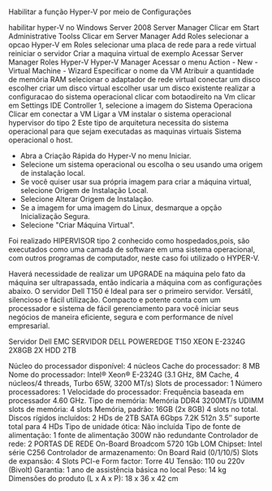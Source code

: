 Habilitar a função Hyper-V por meio de Configurações

habilitar hyper-V no Windows Server 2008 Server Manager Clicar em Start Administrative Toolss Clicar em Server Manager Add Roles selecionar a opcao Hyper-V em Roles 
selecionar uma placa de rede para a rede virtual reiniciar o servidor Criar a maquina virtual de exemplo Acessar Server Manager Roles Hyper-V Hyper-V Manager Acessar o menu Action - 
New - Virtual Machine - Wizard Especificar o nome da VM Atribuir a quantidade de memória RAM selecionar o adaptador de rede virtual conectar um disco escolher criar um disco virtual 
escolher usar um disco existente realizar a configuracao do sistema operacional clicar com botaodireito na Vm clicar em Settings IDE Controller 1, selecione a imagem do Sistema Operaciona
Clicar em conectar a VM Ligar a VM instalar o sistema operacional hypervisor do tipo 2 Este tipo de arquitetura necessita do sistema operacional para que sejam executadas as maquinas 
virtuais Sistema operacional o host.


- Abra a Criação Rápida do Hyper-V no menu Iniciar.
- Selecione um sistema operacional ou escolha o seu usando uma origem de instalação local.
- Se você quiser usar sua própria imagem para criar a máquina virtual, selecione Origem de Instalação Local.
- Selecione Alterar Origem de Instalação.
- Se a imagem for uma imagem do Linux, desmarque a opção Inicialização Segura.
- Selecione "Criar Máquina Virtual".

Foi realizado HIPERVISOR tipo 2 conhecido como hospedados,pois, são executados como uma camada de software em uma sistema operacional,
com outros programas de computador, neste caso foi utilizado o HYPER-V. 


Haverá necessidade de realizar um UPGRADE na máquina pelo fato da máquina ser ultrapassada, então indicaria a máquina com as configurações abaixo.
O servidor Dell T150 é Ideal para ser o primeiro servidor. Versátil, silencioso e fácil utilização. Compacto e potente conta com um processador 
e sistema de fácil gerenciamento para você iniciar seus negócios de maneira eficiente, segura e com performance de nível empresarial.

Servidor Dell EMC SERVIDOR DELL POWEREDGE T150 XEON E-2324G 2X8GB 2X HDD 2TB

Núcleo do processador disponível: 4 núcleos
Cache do processador: 8 MB
Nome do processador: Intel® Xeon® E-2324G (3.1 GHz, 8M Cache, 4 núcleos/4 threads, Turbo 65W, 3200 MT/s)
Slots de processador: 1
Número processadores: 1
Velocidade do processador: Frequência baseada em processador 4.60 GHz.
Tipo de memória: Memória DDR4 3200MT/s UDIMM
slots de memória: 4 slots
Memória, padrão: 16GB (2x 8GB) 4 slots no total.
Discos rígidos incluídos: 2 HDs de 2TB SATA 6Gbps 7.2K 512n 3.5″  suporte total para 4 HDs
Tipo de unidade ótica: Não incluída
Tipo de fonte de alimentação: 1 fonte de alimentação 300W não redundante
Controlador de rede: 2 PORTAS DE REDE On-Board Broadcom 5720  1Gb LOM
Chipset: Intel série C256
Controlador de armazenamento: On Board Raid (0/1/10/5)
Slots de expansão: 4 Slots PCI-e
Form factor: Torre 4U
Tensão: 110 ou 220v (Bivolt)
Garantia: 1 ano de assistência básica no local
Peso: 14 kg
Dimensões do produto (L x A x P): 18 x 36 x 42 cm

